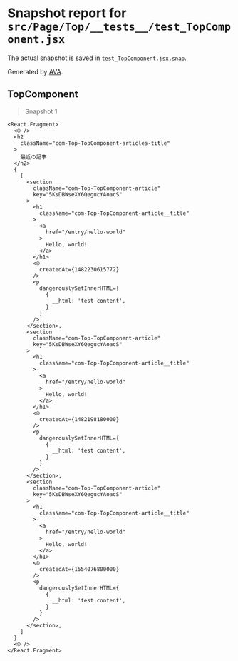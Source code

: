 # Snapshot report for `src/Page/Top/__tests__/test_TopComponent.jsx`

The actual snapshot is saved in `test_TopComponent.jsx.snap`.

Generated by [AVA](https://ava.li).

## TopComponent

> Snapshot 1

    <React.Fragment>
      <⍟ />
      <h2
        className="com-Top-TopComponent-articles-title"
      >
        最近の記事
      </h2>
      {
        [
          <section
            className="com-Top-TopComponent-article"
            key="5KsDBWseXY6QegucYAoacS"
          >
            <h1
              className="com-Top-TopComponent-article__title"
            >
              <a
                href="/entry/hello-world"
              >
                Hello, world!
              </a>
            </h1>
            <⍟
              createdAt={1482230615772}
            />
            <p
              dangerouslySetInnerHTML={
                {
                  __html: 'test content',
                }
              }
            />
          </section>,
          <section
            className="com-Top-TopComponent-article"
            key="5KsDBWseXY6QegucYAoacS"
          >
            <h1
              className="com-Top-TopComponent-article__title"
            >
              <a
                href="/entry/hello-world"
              >
                Hello, world!
              </a>
            </h1>
            <⍟
              createdAt={1482198180000}
            />
            <p
              dangerouslySetInnerHTML={
                {
                  __html: 'test content',
                }
              }
            />
          </section>,
          <section
            className="com-Top-TopComponent-article"
            key="5KsDBWseXY6QegucYAoacS"
          >
            <h1
              className="com-Top-TopComponent-article__title"
            >
              <a
                href="/entry/hello-world"
              >
                Hello, world!
              </a>
            </h1>
            <⍟
              createdAt={1554076800000}
            />
            <p
              dangerouslySetInnerHTML={
                {
                  __html: 'test content',
                }
              }
            />
          </section>,
        ]
      }
      <⍟ />
    </React.Fragment>
